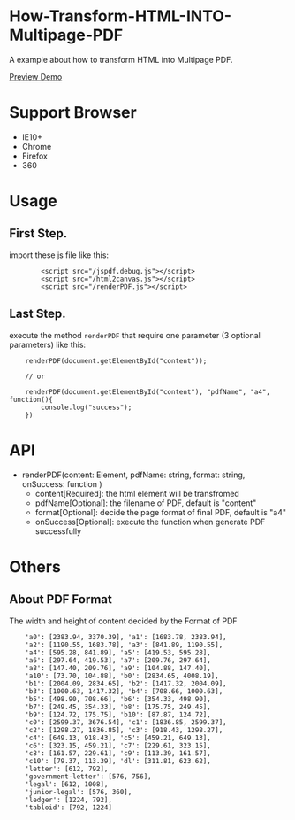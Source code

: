 # How-Transform-HTML-INTO-Multipage-PDF
A example about how to transform HTML into Multipage PDF.

[Preview Demo](http://pwcong.me/how-transform-html-into-multipage-pdf/)

# Support Browser
* IE10+
* Chrome
* Firefox
* 360

# Usage
## First Step.
import these js file like this:
```
        <script src="/jspdf.debug.js"></script>
        <script src="/html2canvas.js"></script>
        <script src="/renderPDF.js"></script>

```

## Last Step.
execute the method `renderPDF` that require one parameter (3 optional parameters) like this:
```
    renderPDF(document.getElementById("content"));

    // or

    renderPDF(document.getElementById("content"), "pdfName", "a4", function(){
        console.log("success");
    })

```

# API

* renderPDF(content: Element, pdfName: string, format: string, onSuccess: function )
    * content[Required]: the html element will be transfromed
    * pdfName[Optional]: the filename of PDF, default is "content"
    * format[Optional]: decide the page format of final PDF, default is "a4"
    * onSuccess[Optional]: execute the function when generate PDF successfully 

# Others
## About PDF Format

The width and height of content decided by the Format of PDF

```
    'a0': [2383.94, 3370.39], 'a1': [1683.78, 2383.94],
    'a2': [1190.55, 1683.78], 'a3': [841.89, 1190.55],
    'a4': [595.28, 841.89], 'a5': [419.53, 595.28],
    'a6': [297.64, 419.53], 'a7': [209.76, 297.64],
    'a8': [147.40, 209.76], 'a9': [104.88, 147.40],
    'a10': [73.70, 104.88], 'b0': [2834.65, 4008.19],
    'b1': [2004.09, 2834.65], 'b2': [1417.32, 2004.09],
    'b3': [1000.63, 1417.32], 'b4': [708.66, 1000.63],
    'b5': [498.90, 708.66], 'b6': [354.33, 498.90],
    'b7': [249.45, 354.33], 'b8': [175.75, 249.45],
    'b9': [124.72, 175.75], 'b10': [87.87, 124.72],
    'c0': [2599.37, 3676.54], 'c1': [1836.85, 2599.37],
    'c2': [1298.27, 1836.85], 'c3': [918.43, 1298.27],
    'c4': [649.13, 918.43], 'c5': [459.21, 649.13],
    'c6': [323.15, 459.21], 'c7': [229.61, 323.15],
    'c8': [161.57, 229.61], 'c9': [113.39, 161.57],
    'c10': [79.37, 113.39], 'dl': [311.81, 623.62],
    'letter': [612, 792],
    'government-letter': [576, 756],
    'legal': [612, 1008],
    'junior-legal': [576, 360],
    'ledger': [1224, 792],
    'tabloid': [792, 1224]
```